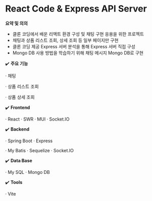 # React Code & Express API Server

******************요약 및 의의******************

- 클론 코딩에서 배운 리액트 환경 구성 및 채팅 구현 응용을 위한 프로젝트
- 채팅과 상품 리스트 조회, 상세 조회 등 일부 페이지만 구현
- 클론 코딩 제공 Express 서버 분석을 통해 Express 서버 직접 구성
- Mongo DB 사용 방법을 학습하기 위해 채팅 메시지 Mongo DB로 구현

✔️ ******************주요 기능******************

· 채팅

· 상품 리스트 조회

· 상품 상세 조회

✔️ **Frontend**

· React · SWR · MUI · Socket.IO

✔️ **Backend**

· Spring Boot · Express 

· My Batis · Sequelize · Socket.IO

✔️ **Data Base**

· My SQL · Mongo DB

✔️ **Tools**

· Vite
